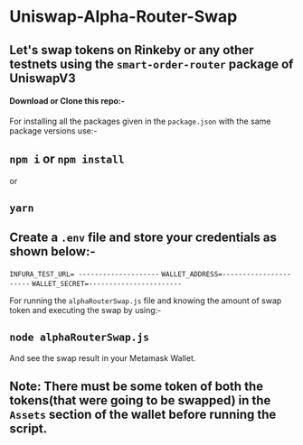 # Uniswap-Alpha-Router-Swap

## Let's swap tokens on Rinkeby or any other testnets using the `smart-order-router` package of  UniswapV3

#### Download or Clone this repo:-

For installing all the packages given in the `package.json` with the same package versions use:-
## `npm i` or `npm install`
or
## `yarn`

## Create a `.env` file and store your credentials as shown below:-
`INFURA_TEST_URL= --------------------`
`WALLET_ADDRESS=----------------------`
`WALLET_SECRET=-----------------------`

For running the `alphaRouterSwap.js` file and knowing the amount of swap token and executing the swap by using:-
## `node alphaRouterSwap.js`

And see the swap result in your Metamask Wallet.

## Note: There must be some token of both the tokens(that were going to be swapped) in the `Assets` section of the wallet before running the script.




